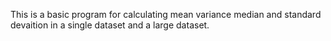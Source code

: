 This is a basic program for calculating mean variance median and standard devaition in a single dataset and a large dataset.

